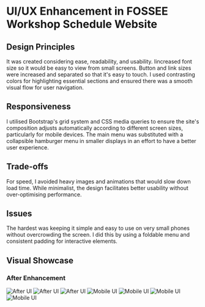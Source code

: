 # UI/UX Enhancement in FOSSEE Workshop Schedule Website

## Design Principles
It was created considering ease, readability, and usability. Iincreased font size so it would be easy to view from small screens. Button and link sizes were increased and separated so that it's easy to touch. I used contrasting colors for highlighting essential sections and ensured there was a smooth visual flow for user navigation.

## Responsiveness
I utilised Bootstrap's grid system and CSS media queries to ensure the site's composition adjusts automatically according to different screen sizes, particularly for mobile devices. The main menu was substituted with a collapsible hamburger menu in smaller displays in an effort to have a better user experience.

## Trade-offs
For speed, I avoided heavy images and animations that would slow down load time. While minimalist, the design facilitates better usability without over-optimising performance.

## Issues
The hardest was keeping it simple and easy to use on very small phones without overcrowding the screen. I did this by using a foldable menu and consistent padding for interactive elements.

## Visual Showcase

### After Enhancement  
![After UI](images/after1.jpg)
![After UI](images/after2.jpg)
![After UI](images/after3.jpg)
![Mobile UI](images/mobile1.jpg)
![Mobile UI](images/mobile2.jpg)
![Mobile UI](images/mobile3.jpg)
![Mobile UI](images/mobile4.jpg)





